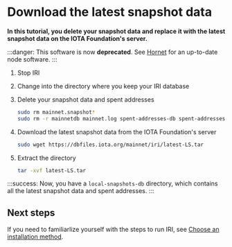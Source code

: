 # Download the latest snapshot data

**In this tutorial, you delete your snapshot data and replace it with the latest snapshot data on the IOTA Foundation's server.**

:::danger:
This software is now **deprecated**. See [Hornet](root://hornet/1.1/overview.md) for an up-to-date node software.
:::

1. Stop IRI

2. Change into the directory where you keep your IRI database

3. Delete your snapshot data and spent addresses

    ```bash
    sudo rm mainnet.snapshot*
    sudo rm -r mainnetdb mainnet.log spent-addresses-db spent-addresses.log
    ```

4. Download the latest snapshot data from the IOTA Foundation's server

    ```bash
    sudo wget https://dbfiles.iota.org/mainnet/iri/latest-LS.tar
    ```

5. Extract the directory

    ```bash
    tar -xvf latest-LS.tar
    ```

:::success:
Now, you have a `local-snapshots-db` directory, which contains all the latest snapshot data and spent addresses.
:::

## Next steps

If you need to familiarlize yourself with the steps to run IRI, see [Choose an installation method](../tutorials/install-iri.md).


